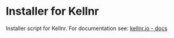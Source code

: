 # Installer for Kellnr

Installer script for Kellnr. For documentation see: [kellnr.io - docs](https://kellnr.io/documentation)
